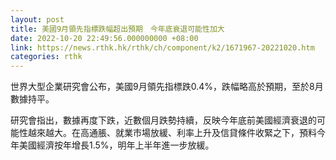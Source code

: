 ```yaml
---
layout: post
title: 美國9月領先指標跌幅超出預期　今年底衰退可能性加大
date: 2022-10-20 22:49:56.000000000 +08:00
link: https://news.rthk.hk/rthk/ch/component/k2/1671967-20221020.htm
categories: rthk
---
```


世界大型企業研究會公布，美國9月領先指標跌0.4%，跌幅略高於預期，至於8月數據持平。

研究會指出，數據再度下跌，近數個月跌勢持續，反映今年底前美國經濟衰退的可能性越來越大。在高通脹、就業市場放緩、利率上升及信貸條件收緊之下，預料今年美國經濟按年增長1.5%，明年上半年進一步放緩。
